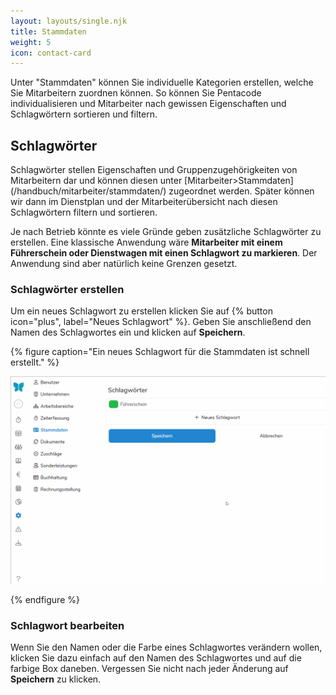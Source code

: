 ```yaml
---
layout: layouts/single.njk
title: Stammdaten
weight: 5
icon: contact-card
---
```


Unter "Stammdaten" können Sie individuelle Kategorien erstellen, welche Sie Mitarbeitern zuordnen können. So können Sie Pentacode individualisieren und Mitarbeiter nach gewissen Eigenschaften und Schlagwörtern sortieren und filtern. 

## Schlagwörter

Schlagwörter stellen Eigenschaften und Gruppenzugehörigkeiten von Mitarbeitern dar und können diesen unter [Mitarbeiter>Stammdaten]\(/handbuch/mitarbeiter/stammdaten/) zugeordnet werden. Später können wir dann im Dienstplan und der Mitarbeiterübersicht nach diesen Schlagwörtern filtern und sortieren. 

Je nach Betrieb könnte es viele Gründe geben zusätzliche Schlagwörter zu erstellen. Eine klassische Anwendung wäre **Mitarbeiter mit einem Führerschein oder Dienstwagen mit einen Schlagwort zu markieren**. Der Anwendung sind aber natürlich keine Grenzen gesetzt.

### Schlagwörter erstellen

Um ein neues Schlagwort zu erstellen klicken Sie auf {% button icon="plus", label="Neues Schlagwort" %}. Geben Sie anschließend den Namen des Schlagwortes ein und klicken auf **Speichern**. 

{% figure caption="Ein neues Schlagwort für die Stammdaten ist schnell erstellt." %}

<img src="neues_schlagwort.gif"/>

{% endfigure %}

### Schlagwort bearbeiten

Wenn Sie den Namen oder die Farbe eines Schlagwortes verändern wollen, klicken Sie dazu einfach auf den Namen des Schlagwortes und auf die farbige Box daneben. Vergessen Sie nicht nach jeder Änderung auf **Speichern** zu klicken. 